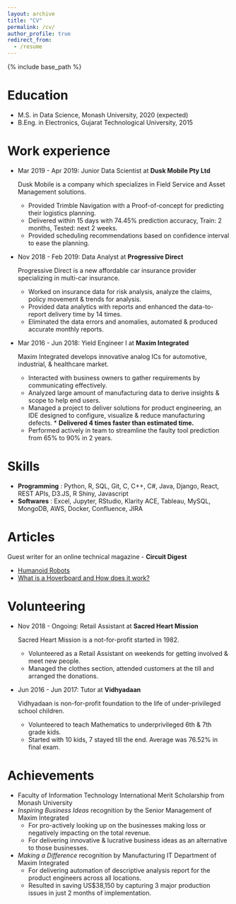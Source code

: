 ```yaml
---
layout: archive
title: "CV"
permalink: /cv/
author_profile: true
redirect_from:
  - /resume
---
```


{% include base_path %}

Education
======
* M.S. in Data Science, Monash University, 2020 (expected)
* B.Eng. in Electronics, Gujarat Technological University, 2015

Work experience
======
* Mar 2019 - Apr 2019: Junior Data Scientist at **Dusk Mobile Pty Ltd**

  Dusk Mobile is a company which specializes in Field Service and Asset Management solutions.
    * Provided Trimble Navigation with a Proof-of-concept for predicting their logistics planning.
    * Delivered within 15 days with 74.45% prediction accuracy, Train: 2 months, Tested: next 2 weeks.
    * Provided scheduling recommendations based on confidence interval to ease the planning.

* Nov 2018 - Feb 2019: Data Analyst at **Progressive Direct**

  Progressive Direct is a new affordable car insurance provider specializing in multi-car insurance.
    * Worked on insurance data for risk analysis, analyze the claims, policy movement & trends for analysis.
    * Provided data analytics with reports and enhanced the data-to-report delivery time by 14 times.
    * Eliminated the data errors and anomalies, automated & produced accurate monthly reports.

* Mar 2016 - Jun 2018: Yield Engineer I at **Maxim Integrated**

  Maxim Integrated develops innovative analog ICs for automotive, industrial, & healthcare market.
    * Interacted with business owners to gather requirements by communicating effectively.
    * Analyzed large amount of manufacturing data to derive insights & scope to help end users.
    * Managed a project to deliver solutions for product engineering, an IDE designed to configure, visualize & reduce manufacturing defects.       * **Delivered 4 times faster than estimated time.**
    * Performed actively in team to streamline the faulty tool prediction from 65% to 90% in 2 years.

Skills
======
* **Programming** : Python, R, SQL, Git, C, C++, C#, Java, Django, React, REST APIs, D3.JS, R Shiny, Javascript
* **Softwares**   : Excel, Jupyter, RStudio, Klarity ACE, Tableau, MySQL, MongoDB, AWS, Docker, Confluence, JIRA

Articles
======
Guest writer for an online technical magazine - **Circuit Digest**
* [Humanoid Robots](https://circuitdigest.com/article/humanoid-robots)
* [What is a Hoverboard and How does it work?](https://circuitdigest.com/article/what-is-hoverboard-how-does-it-work)
  
Volunteering
======
* Nov 2018 - Ongoing: Retail Assistant at **Sacred Heart Mission**

  Sacred Heart Mission is a not-for-profit started in 1982.
    * Volunteered as a Retail Assistant on weekends for getting involved & meet new people.
    * Managed the clothes section, attended customers at the till and arranged the donations. 
 
* Jun 2016 - Jun 2017: Tutor at **Vidhyadaan**

  Vidhyadaan is non-for-profit foundation to the life of under-privileged school children. 
    * Volunteered to teach Mathematics to underprivileged 6th & 7th grade kids.
    * Started with 10 kids, 7 stayed till the end. Average was 76.52% in final exam.
  
Achievements
======
* Faculty of Information Technology International Merit Scholarship from Monash University
* *Inspiring Business Ideas* recognition by the Senior Management of Maxim Integrated
  * For pro-actively looking up on the businesses making loss or negatively impacting on the total revenue.
  * For delivering innovative & lucrative business ideas as an alternative to those businesses.
* *Making a Difference* recognition by Manufacturing IT Department of Maxim Integrated
  * For delivering automation of descriptive analysis report for the product engineers across all locations.
  * Resulted in saving US$38,150 by capturing 3 major production issues in just 2 months of implementation.
